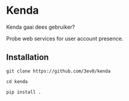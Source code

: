 # Kenda
Kenda gaai dees gebruiker? 

Probe web services for user account presence. 

## Installation 
`git clone https://github.com/3ev0/kenda`

`cd kenda`

`pip install .`